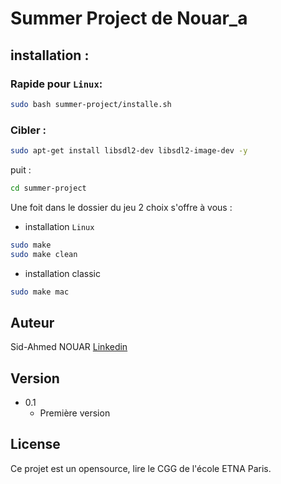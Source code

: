 # Summer Project de Nouar_a

## installation :

### Rapide pour `Linux`:
```bash
sudo bash summer-project/installe.sh
```

### Cibler :

```bash
sudo apt-get install libsdl2-dev libsdl2-image-dev -y
```
puit :
```bash 
cd summer-project
```
Une foit dans le dossier du jeu 2 choix s'offre à vous :
 * installation `Linux`
```bash
sudo make
sudo make clean
```
 * installation classic
 ```bash
 sudo make mac
 ```


## Auteur

Sid-Ahmed NOUAR  [Linkedin](https://www.linkedin.com/in/sid-ahmed-nouar-4347b5159/)


## Version

* 0.1
    * Première version

## License

Ce projet est un opensource, lire le CGG de l'école ETNA Paris.
